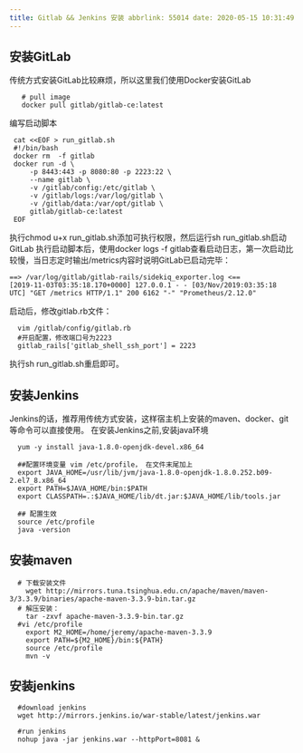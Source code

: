 ```yaml
---
title: Gitlab && Jenkins 安装 abbrlink: 55014 date: 2020-05-15 10:31:49 tags:
---
```

## 安装GitLab
传统方式安装GitLab比较麻烦，所以这里我们使用Docker安装GitLab
```shell script
   # pull image
   docker pull gitlab/gitlab-ce:latest
```
编写启动脚本
```shell script
 cat <<EOF > run_gitlab.sh
 #!/bin/bash
 docker rm  -f gitlab
 docker run -d \
     -p 8443:443 -p 8080:80 -p 2223:22 \
     --name gitlab \
     -v /gitlab/config:/etc/gitlab \
     -v /gitlab/logs:/var/log/gitlab \
     -v /gitlab/data:/var/opt/gitlab \
     gitlab/gitlab-ce:latest
 EOF
```
执行chmod u+x run_gitlab.sh添加可执行权限，然后运行sh run_gitlab.sh启动GitLab
执行启动脚本后，使用docker logs -f gitlab查看启动日志，第一次启动比较慢，当日志定时输出/metrics内容时说明GitLab已启动完毕：
```shell script
==> /var/log/gitlab/gitlab-rails/sidekiq_exporter.log <==
[2019-11-03T03:35:18.170+0000] 127.0.0.1 - - [03/Nov/2019:03:35:18 UTC] "GET /metrics HTTP/1.1" 200 6162 "-" "Prometheus/2.12.0"

```
启动后，修改gitlab.rb文件：
```shell script
  vim /gitlab/config/gitlab.rb
  #开启配置，修改端口号为2223
  gitlab_rails['gitlab_shell_ssh_port'] = 2223
```
执行sh run_gitlab.sh重启即可。

## 安装Jenkins
Jenkins的话，推荐用传统方式安装，这样宿主机上安装的maven、docker、git等命令可以直接使用。
在安装Jenkins之前,安装java环境
```shell script
  yum -y install java-1.8.0-openjdk-devel.x86_64
  
  ##配置环境变量 vim /etc/profile， 在文件末尾加上
  export JAVA_HOME=/usr/lib/jvm/java-1.8.0-openjdk-1.8.0.252.b09-2.el7_8.x86_64
  export PATH=$JAVA_HOME/bin:$PATH 
  export CLASSPATH=.:$JAVA_HOME/lib/dt.jar:$JAVA_HOME/lib/tools.jar

  ## 配置生效
  source /etc/profile
  java -version
```
## 安装maven 
```shell script
  # 下载安装文件
    wget http://mirrors.tuna.tsinghua.edu.cn/apache/maven/maven-3/3.3.9/binaries/apache-maven-3.3.9-bin.tar.gz
  # 解压安装：
    tar -zxvf apache-maven-3.3.9-bin.tar.gz
  #vi /etc/profile
    export M2_HOME=/home/jeremy/apache-maven-3.3.9 
    export PATH=${M2_HOME}/bin:${PATH} 
    source /etc/profile
    mvn -v
```
## 安装jenkins
```shell script
  #download jenkins
  wget http://mirrors.jenkins.io/war-stable/latest/jenkins.war

  #run jenkins
  nohup java -jar jenkins.war --httpPort=8081 &
```



